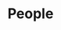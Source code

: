 ---
layout: team
title: People
background: /assets/theme/images/landing/campus.jpg
#description: Who we are
permalink: /people/
---